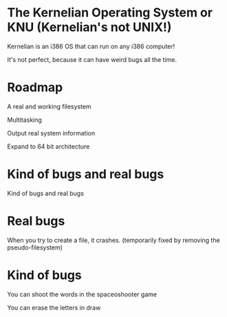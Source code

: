 # The Kernelian Operating System or KNU (Kernelian's not UNIX!)

Kernelian is an i386 OS that can run on any i386 computer!

It's not perfect, because it can have weird bugs all the time.

# Roadmap
A real and working filesystem


Multitasking

Output real system information

Expand to 64 bit architecture

# Kind of bugs and real bugs

Kind of bugs and real bugs

# Real bugs
When you try to create a file, it crashes. (temporarily fixed by removing the pseudo-filesystem)

# Kind of bugs
You can shoot the words in the spaceoshooter game

You can erase the letters in draw
